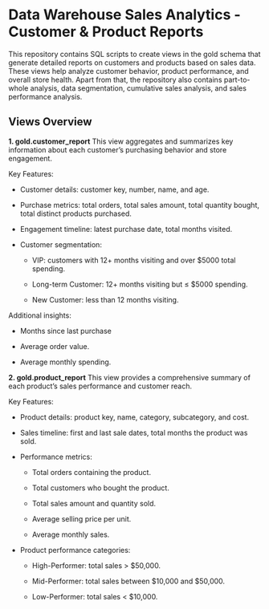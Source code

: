 # Data Warehouse Sales Analytics - Customer & Product Reports

This repository contains SQL scripts to create views in the gold schema that generate detailed reports on customers and products based on sales data. These views help analyze customer behavior, product performance, and overall store health. Apart from that, the repository also contains part-to-whole analysis, data segmentation, cumulative sales analysis, and sales performance analysis.

## Views Overview
**1. gold.customer_report**
This view aggregates and summarizes key information about each customer’s purchasing behavior and store engagement.

Key Features:

- Customer details: customer key, number, name, and age.

- Purchase metrics: total orders, total sales amount, total quantity bought, total distinct products purchased.

- Engagement timeline: latest purchase date, total months visited.

- Customer segmentation:

    - VIP: customers with 12+ months visiting and over $5000 total spending.

    - Long-term Customer: 12+ months visiting but ≤ $5000 spending.

    - New Customer: less than 12 months visiting.

Additional insights:

- Months since last purchase

- Average order value.

- Average monthly spending.

**2. gold.product_report**
This view provides a comprehensive summary of each product’s sales performance and customer reach.

Key Features:

- Product details: product key, name, category, subcategory, and cost.

- Sales timeline: first and last sale dates, total months the product was sold.

- Performance metrics:

    - Total orders containing the product.

    - Total customers who bought the product.

    - Total sales amount and quantity sold.

    - Average selling price per unit.

    - Average monthly sales.

- Product performance categories:

    - High-Performer: total sales > $50,000.

    - Mid-Performer: total sales between $10,000 and $50,000.

    - Low-Performer: total sales < $10,000.
